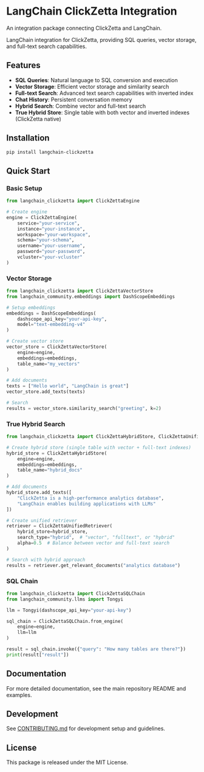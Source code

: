 # LangChain ClickZetta Integration

An integration package connecting ClickZetta and LangChain.

LangChain integration for ClickZetta, providing SQL queries, vector storage, and full-text search capabilities.

## Features

- **SQL Queries**: Natural language to SQL conversion and execution
- **Vector Storage**: Efficient vector storage and similarity search
- **Full-text Search**: Advanced text search capabilities with inverted index
- **Chat History**: Persistent conversation memory
- **Hybrid Search**: Combine vector and full-text search
- **True Hybrid Store**: Single table with both vector and inverted indexes (ClickZetta native)

## Installation

```bash
pip install langchain-clickzetta
```

## Quick Start

### Basic Setup

```python
from langchain_clickzetta import ClickZettaEngine

# Create engine
engine = ClickZettaEngine(
    service="your-service",
    instance="your-instance",
    workspace="your-workspace",
    schema="your-schema",
    username="your-username",
    password="your-password",
    vcluster="your-vcluster"
)
```

### Vector Storage

```python
from langchain_clickzetta import ClickZettaVectorStore
from langchain_community.embeddings import DashScopeEmbeddings

# Setup embeddings
embeddings = DashScopeEmbeddings(
    dashscope_api_key="your-api-key",
    model="text-embedding-v4"
)

# Create vector store
vector_store = ClickZettaVectorStore(
    engine=engine,
    embeddings=embeddings,
    table_name="my_vectors"
)

# Add documents
texts = ["Hello world", "LangChain is great"]
vector_store.add_texts(texts)

# Search
results = vector_store.similarity_search("greeting", k=2)
```

### True Hybrid Search

```python
from langchain_clickzetta import ClickZettaHybridStore, ClickZettaUnifiedRetriever

# Create hybrid store (single table with vector + full-text indexes)
hybrid_store = ClickZettaHybridStore(
    engine=engine,
    embeddings=embeddings,
    table_name="hybrid_docs"
)

# Add documents
hybrid_store.add_texts([
    "ClickZetta is a high-performance analytics database",
    "LangChain enables building applications with LLMs"
])

# Create unified retriever
retriever = ClickZettaUnifiedRetriever(
    hybrid_store=hybrid_store,
    search_type="hybrid",  # "vector", "fulltext", or "hybrid"
    alpha=0.5  # Balance between vector and full-text search
)

# Search with hybrid approach
results = retriever.get_relevant_documents("analytics database")
```

### SQL Chain

```python
from langchain_clickzetta import ClickZettaSQLChain
from langchain_community.llms import Tongyi

llm = Tongyi(dashscope_api_key="your-api-key")

sql_chain = ClickZettaSQLChain.from_engine(
    engine=engine,
    llm=llm
)

result = sql_chain.invoke({"query": "How many tables are there?"})
print(result["result"])
```

## Documentation

For more detailed documentation, see the main repository README and examples.

## Development

See [CONTRIBUTING.md](CONTRIBUTING.md) for development setup and guidelines.

## License

This package is released under the MIT License.